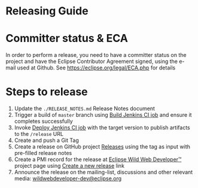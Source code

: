 # Releasing Guide

# Committer status & ECA 

In order to perform a release, you need to have a committer status on the project and have the Eclipse Contributor Agreement signed, using the e-mail used at Github.
See https://eclipse.org/legal/ECA.php for details

# Steps to release

1. Update the `./RELEASE_NOTES.md` Release Notes document 
2. Trigger a build of `master` branch using [Build Jenkins CI job](https://ci.eclipse.org/wildwebdeveloper/job/Wildwebdeveloper/job/master/) and ensure it completes successfully
3. Invoke [Deploy Jenkins CI job](https://ci.eclipse.org/wildwebdeveloper/job/deploy-snapshots-to-release) with the target version to publish artifacts to the `/release` URL
4. Create and push a Git Tag
5. Create a release on GitHub project [Releases](https://github.com/eclipse/wildwebdeveloper/releases) using the tag as input with pre-filled release notes
6. Create a PMI record for the release at [Eclipse Wild Web Developer™](https://projects.eclipse.org/projects/tools.wildwebdeveloper) project page using [Create a new release](https://projects.eclipse.org/node/14981/create-release) link
7. Announce the release on the mailing-list, discussions and other relevant media: wildwebdeveloper-dev@eclipse.org
